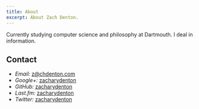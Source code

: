 ```yaml
---
title: About
excerpt: About Zach Denton.
---
```


Currently studying computer science and philosophy at Dartmouth. I deal
in information.

Contact
-------

-   *Email:* <z@chdenton.com>
-   *Google+:*
    [zacharydenton](https://profiles.google.com/zacharydenton)
-   *GitHub:* [zacharydenton](https://github.com/zacharydenton)
-   *Last.fm:* [zacharydenton](https://last.fm/user/zacharydenton)
-   *Twitter:* [zacharydenton](https://twitter.com/zacharydenton)

